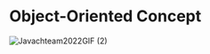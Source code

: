 # Object-Oriented Concept
![Javachteam2022GIF (2)](https://user-images.githubusercontent.com/104686222/201942574-a49d3cdd-9a57-433a-a1cf-f5c06376e2b3.gif)


